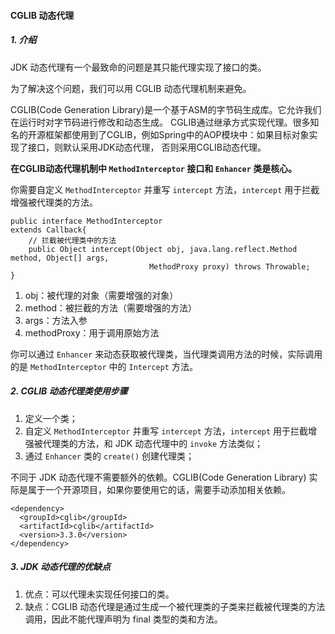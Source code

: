 #### CGLIB 动态代理
##### 1. 介绍
JDK 动态代理有一个最致命的问题是其只能代理实现了接口的类。

为了解决这个问题，我们可以用 CGLIB 动态代理机制来避免。

CGLIB(Code Generation Library)是一个基于ASM的字节码生成库。它允许我们在运行时对字节码进行修改和动态生成。
CGLIB通过继承方式实现代理。很多知名的开源框架都使用到了CGLIB，例如Spring中的AOP模块中：如果目标对象实现了接口，则默认采用JDK动态代理，
否则采用CGLIB动态代理。

**在CGLIB动态代理机制中 `MethodInterceptor` 接口和 `Enhancer` 类是核心。**

你需要自定义 `MethodInterceptor` 并重写 `intercept` 方法，`intercept` 用于拦截增强被代理类的方法。
```
public interface MethodInterceptor
extends Callback{
    // 拦截被代理类中的方法
    public Object intercept(Object obj, java.lang.reflect.Method method, Object[] args,
                               MethodProxy proxy) throws Throwable;
}
```
1. obj：被代理的对象（需要增强的对象）
2. method：被拦截的方法（需要增强的方法）
3. args：方法入参
4. methodProxy：用于调用原始方法

你可以通过 `Enhancer` 来动态获取被代理类，当代理类调用方法的时候，实际调用的是 `MethodInterceptor` 中的 `Intercept` 方法。

##### 2. CGLIB 动态代理类使用步骤
1. 定义一个类；
2. 自定义 `MethodInterceptor` 并重写 `intercept` 方法，`intercept` 用于拦截增强被代理类的方法，和 JDK 动态代理中的 `invoke` 方法类似；
3. 通过 `Enhancer` 类的 `create()` 创建代理类；

不同于 JDK 动态代理不需要额外的依赖。CGLIB(Code Generation Library) 实际是属于一个开源项目，如果你要使用它的话，需要手动添加相关依赖。
```
<dependency>
  <groupId>cglib</groupId>
  <artifactId>cglib</artifactId>
  <version>3.3.0</version>
</dependency>
```

##### 3. JDK 动态代理的优缺点
1. 优点：可以代理未实现任何接口的类。
2. 缺点：CGLIB 动态代理是通过生成一个被代理类的子类来拦截被代理类的方法调用，因此不能代理声明为 final 类型的类和方法。